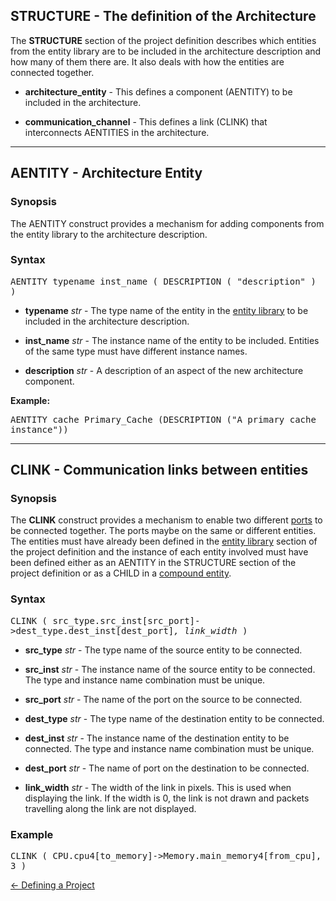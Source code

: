 ## STRUCTURE - The definition of the Architecture

The **STRUCTURE** section of the project definition describes which entities from the entity library are to be included in the architecture description and how many of them there are. It also deals with how the entities are connected together.

- **architecture\_entity** - This defines a component (AENTITY) to be included in the architecture.  

- **communication\_channel** - This defines a link (CLINK) that interconnects AENTITIES in the architecture.

<HR>

## AENTITY - Architecture Entity

### Synopsis

The AENTITY construct provides a mechanism for adding components from the entity library to the architecture description.

### Syntax

<tt>AENTITY typename inst_name ( DESCRIPTION ( "description" ) )</tt>

- **typename** *str* - The type name of the entity in the [entity library](<entitylib.md>) to be included in the architecture description.

- **inst\_name** *str* - The instance name of the entity to be included. Entities of the same type must have different instance names.

- **description** *str* - A description of an aspect of the new architecture component.

**Example:**

<tt>AENTITY cache Primary_Cache (DESCRIPTION ("A primary cache instance"))</tt>

<hr>

## CLINK - Communication links between entities

### Synopsis

The **CLINK** construct provides a mechanism to enable two different [ports](<port.md>) to be connected together. The ports maybe on the same or different entities.  The entities must have already been defined in the [entity library](entitylib.md>) section of the project definition and the instance of each entity involved must have been defined either as an AENTITY in the STRUCTURE section of the project definition or as a CHILD in a [compound entity](<compentity.md>).

### Syntax

<tt>CLINK ( src\_type.src\_inst[src\_port]->dest\_type.dest\_inst[dest\_port]*, link_width* )</tt>

- **src\_type** *str* - The type name of the source entity to be connected.

- **src\_inst** *str* - The instance name of the source entity to be connected. The type and instance name combination must be unique.

- **src\_port** *str* - The name of the port on the source to be connected.

- **dest_type** *str* - The type name of the destination entity to be connected.

- **dest\_inst** *str* - The instance name of the destination entity to be connected. The type and instance name combination must be unique.

- **dest\_port** *str* - The name of port on the destination to be connected.

- **link\_width** *str* - The width of the link in pixels. This is used when displaying the link. If the width is 0, the link is not drawn and packets travelling along the link are not displayed.

### Example

<tt> CLINK ( CPU.cpu4[to\_memory]->Memory.main\_memory4[from\_cpu], 3 )</tt>

[<- Defining a Project](<project.md>)